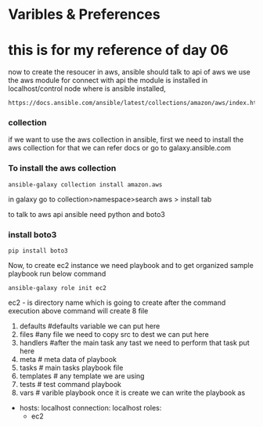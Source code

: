 # Varibles & Preferences

# this is for my reference of day 06

now to create the resoucer in aws, ansible should talk to api of aws
we use the aws module for connect with api
the module is installed in localhost/control node where is ansible installed,

```
https://docs.ansible.com/ansible/latest/collections/amazon/aws/index.html
```

### collection
if we want to use the aws collection in ansible, first we need to install the aws collection for that we can refer docs or go to galaxy.ansible.com
### To install the aws collection
```
ansible-galaxy collection install amazon.aws
```
in galaxy go to collection>namespace>search aws > install tab

to talk to aws api ansible need python and boto3 
### install boto3
```
pip install boto3
```
Now, to create ec2 instance we need playbook and to get organized sample playbook run below command
```
ansible-galaxy role init ec2
```
ec2 - is directory name which is going to create after the command execution
above command will create 8 file 
1. defaults  #defaults variable we can put here
2. files  #any file we need to copy src to dest we can put here
3. handlers  #after the main task any tast we need to perform that task put here
4. meta  # meta data of playbook
5. tasks  # main tasks playbook file 
6. templates  # any template we are using
7. tests  # test command playbook
8. vars  # varible playbook
once it is create we can write the playbook as


- hosts: localhost
  connection: localhost
  roles:
    - ec2

  

